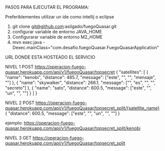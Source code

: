 PASOS PARA EJECUTAR EL PROGRAMA: 

Preferiblementes utilizar un ide como intellij o eclipse

1. git clone git@github.com:asilgado/fuegoQuasar.git
2. configurar variable de entorno JAVA_HOME
3. Configurarar variable de entorno M2_HOME
4. mvn exec:java -Dexec.mainClass="com.desafio.fuegoQuasar.FuegoQuasarApplication"

URL DONDE ESTA HOSTEADO EL SERVICIO

NIVEL 1
POST https://operacion-fuego-quasar.herokuapp.com/api/v1/fuegoQuasar/topsecret 
{
"satellites": [
	{
	"name": "kenobi",
	"distance": 485.7,
	"message": ["este", "", "", "mensaje", ""]
	},
	{
	"name": "skywalker",
	"distance": 266.1,
	"message": ["", "es", "", "", "secreto"]
	},
	{
	"name": "sato",
	"distance": 600.5,
	"message": ["este", "", "un", "", ""]
	}
 ]
}

NIVEL 2
POST https://operacion-fuego-quasar.herokuapp.com/api/v1/fuegoQuasar/topsecret_split/{satellite_name}
{
	"distance": 600.5,
	"message": ["este", "", "un", "", ""]
}

ejemplo: https://operacion-fuego-quasar.herokuapp.com/api/v1/fuegoQuasar/topsecret_split/kenobi

NIVEL 3
GET https://operacion-fuego-quasar.herokuapp.com/api/v1/fuegoQuasar/topsecret_split
